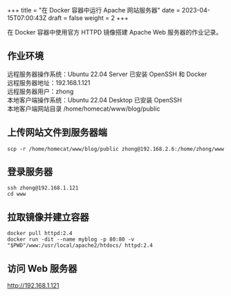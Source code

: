 +++
title = "在 Docker 容器中运行 Apache 网站服务器"
date = 2023-04-15T07:00:43Z
draft = false
weight = 2
+++

在 Docker 容器中使用官方 HTTPD 镜像搭建 Apache Web 服务器的作业记录。

<!--more--> 

## 作业环境

远程服务器操作系统：Ubuntu 22.04 Server 已安装 OpenSSH 和 Docker  
远程服务器地址：192.168.1.121  
远程服务器用户：zhong  
本地客户端操作系统：Ubuntu 22.04 Desktop 已安装 OpenSSH  
本地客户端网站目录 /home/homecat/www/blog/public   

## 上传网站文件到服务器端

```
scp -r /home/homecat/www/blog/public zhong@192.168.2.6:/home/zhong/www
```

## 登录服务器 

```
ssh zhong@192.168.1.121
cd www
```

## 拉取镜像并建立容器

```
docker pull httpd:2.4
docker run -dit --name myblog -p 80:80 -v "$PWD"/www:/usr/local/apache2/htdocs/ httpd:2.4
```

## 访问 Web 服务器 

http://192.168.1.121